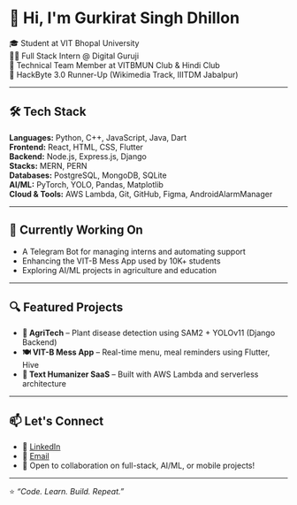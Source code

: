 # 👋 Hi, I'm Gurkirat Singh Dhillon 

🎓 Student at VIT Bhopal University  
👨‍💻 Full Stack Intern @ Digital Guruji  
🔧 Technical Team Member at VITBMUN Club & Hindi Club  
🚀 HackByte 3.0 Runner-Up (Wikimedia Track, IIITDM Jabalpur)

---

## 🛠️ Tech Stack

**Languages:** Python, C++, JavaScript, Java, Dart  
**Frontend:** React, HTML, CSS, Flutter  
**Backend:** Node.js, Express.js, Django  
**Stacks:** MERN, PERN  
**Databases:** PostgreSQL, MongoDB, SQLite  
**AI/ML:** PyTorch, YOLO, Pandas, Matplotlib  
**Cloud & Tools:** AWS Lambda, Git, GitHub, Figma, AndroidAlarmManager

---

## 🌱 Currently Working On
- A Telegram Bot for managing interns and automating support  
- Enhancing the VIT-B Mess App used by 10K+ students  
- Exploring AI/ML projects in agriculture and education

---

## 🔍 Featured Projects

- **🌿 AgriTech** – Plant disease detection using SAM2 + YOLOv11 (Django Backend)  
- **🍽️ VIT-B Mess App** – Real-time menu, meal reminders using Flutter, Hive  
- **🧠 Text Humanizer SaaS** – Built with AWS Lambda and serverless architecture

---

## 📫 Let's Connect

- 🔗 [LinkedIn](https://www.linkedin.com/in/gurkirat-singh-dhillon/)  
- 📧 [Email](mailto:gurkiratsinghdhillon.work@gmail.com)  
- 💬 Open to collaboration on full-stack, AI/ML, or mobile projects!

---

⭐️ *“Code. Learn. Build. Repeat.”*

<!---
Gurkirat2915X/Gurkirat2915X is a ✨ special ✨ repository because its `README.md` (this file) appears on your GitHub profile.
You can click the Preview link to take a look at your changes.
--->
